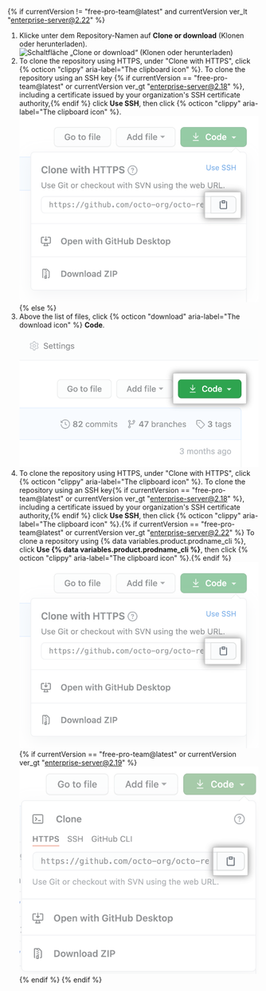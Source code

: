 {% if currentVersion != "free-pro-team@latest" and currentVersion ver_lt "enterprise-server@2.22" %}
1. Klicke unter dem Repository-Namen auf **Clone or download** (Klonen oder herunterladen). ![Schaltfläche „Clone or download“ (Klonen oder herunterladen)](/assets/images/help/repository/clone-repo-clone-url-button.png)
2. To clone the repository using HTTPS, under "Clone with HTTPS", click
{% octicon "clippy" aria-label="The clipboard icon" %}.
To clone the repository using an SSH key
{% if currentVersion == "free-pro-team@latest" or currentVersion ver_gt "enterprise-server@2.18" %}, including a certificate issued by your organization's SSH certificate authority,{% endif %} click **Use SSH**, then click {% octicon "clippy" aria-label="The clipboard icon" %}.
![Schaltfläche „Clone URL" (URL klonen)](/assets/images/help/repository/https-url-clone.png)
{% else %}
1. Above the list of files, click {% octicon "download" aria-label="The download icon" %} **Code**. !["Code" button](/assets/images/help/repository/code-button.png)
1. To clone the repository using HTTPS, under "Clone with HTTPS", click
{% octicon "clippy" aria-label="The clipboard icon" %}. To clone the repository using an SSH key{% if currentVersion == "free-pro-team@latest" or currentVersion ver_gt "enterprise-server@2.18" %}, including a certificate issued by your organization's SSH certificate authority,{% endif %} click **Use SSH**, then click {% octicon "clippy" aria-label="The clipboard icon" %}.{% if currentVersion == "free-pro-team@latest" or currentVersion ver_gt "enterprise-server@2.22" %} To clone a repository using {% data variables.product.prodname_cli %}, click **Use {% data variables.product.prodname_cli %}**, then click {% octicon "clippy" aria-label="The clipboard icon" %}.{% endif %}
  ![The clipboard icon for copying the URL to clone a repository](/assets/images/help/repository/https-url-clone.png)
  {% if currentVersion == "free-pro-team@latest" or currentVersion ver_gt "enterprise-server@2.19" %}
  ![The clipboard icon for copying the URL to clone a repository with GitHub CLI](/assets/images/help/repository/https-url-clone-cli.png){% endif %}
{% endif %}
